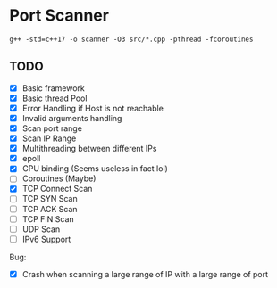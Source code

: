 # Port Scanner

```shell
g++ -std=c++17 -o scanner -O3 src/*.cpp -pthread -fcoroutines
```

## TODO
- [x] Basic framework
- [x] Basic thread Pool
- [x] Error Handling if Host is not reachable
- [x] Invalid arguments handling
- [x] Scan port range
- [x] Scan IP Range
- [x] Multithreading between different IPs
- [x] epoll
- [x] CPU binding (Seems useless in fact lol)
- [ ] Coroutines (Maybe)
- [x] TCP Connect Scan
- [ ] TCP SYN Scan
- [ ] TCP ACK Scan
- [ ] TCP FIN Scan
- [ ] UDP Scan
- [ ] IPv6 Support
  
Bug:
- [x] Crash when scanning a large range of IP with a large range of port